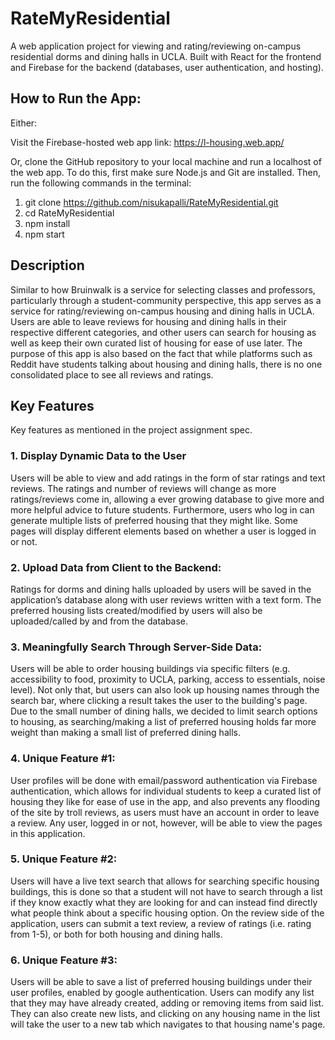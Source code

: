 # RateMyResidential
A web application project for viewing and rating/reviewing on-campus residential dorms and dining halls in UCLA. Built with React for the frontend and Firebase for the backend (databases, user authentication, and hosting).

## How to Run the App:

Either:

Visit the Firebase-hosted web app link:
https://l-housing.web.app/

Or, clone the GitHub repository to your local machine and run a localhost of the web app. To do this, first make sure Node.js and Git are installed. Then, run the following commands in the terminal:
1) git clone https://github.com/nisukapalli/RateMyResidential.git
2) cd RateMyResidential
3) npm install
4) npm start

## Description

Similar to how Bruinwalk is a service for selecting classes and professors, particularly
through a student-community perspective, this app serves as a service for rating/reviewing on-campus housing and dining halls in UCLA. Users are able to leave reviews for housing and dining halls in their respective different categories, and other users can search for housing as well as keep their own curated list of housing for ease of use later. The purpose of this app is also based on the fact that while platforms such as Reddit have students talking about housing and dining halls, there is no one consolidated place to see all reviews and ratings.


## Key Features

Key features as mentioned in the project assignment spec.

### 1. Display Dynamic Data to the User

Users will be able to view and add ratings in the form of star ratings and text reviews. The ratings and number of reviews will change as more ratings/reviews come in, allowing a ever growing database to give more and more helpful advice to future students. Furthermore, users who log in can generate multiple lists of preferred housing that they might like. Some pages will display different elements based on whether a user is logged in or not.
    
### 2. Upload Data from Client to the Backend:

Ratings for dorms and dining halls uploaded by users will be saved in the application’s database along with user reviews written with a text form. The preferred housing lists created/modified by users will also be uploaded/called by and from the database.
    
### 3. Meaningfully Search Through Server-Side Data: 

Users will be able to order housing buildings via specific filters (e.g. accessibility to food, proximity to UCLA, parking, access to essentials, noise level). Not only that, but users can also look up housing names through the search bar, where clicking a result takes the user to the building's page. Due to the small number of dining halls, we decided to limit search options to housing, as searching/making a list of preferred housing holds far more weight than making a small list of preferred dining halls.
    
### 4. Unique Feature #1:

User profiles will be done with email/password authentication via Firebase authentication, which allows for individual students to keep a curated list of housing they like for ease of use in the app, and also prevents any flooding of the site by troll reviews, as users must have an account in order to leave a review. Any user, logged in or not, however, will be able to view the pages in this application.
    
### 5. Unique Feature #2:

Users will have a live text search that allows for searching specific housing buildings, this is done so that a student will not have to search through a list if they know exactly what they are looking for and can instead find directly what people think about a specific housing option. On the review side of the application, users can submit a text review, a review of ratings (i.e. rating from 1-5), or both for both housing and dining halls.
    
### 6. Unique Feature #3:  

Users will be able to save a list of preferred housing buildings under their user profiles, enabled by google authentication. Users can modify any list that they may have already created, adding or removing items from said list. They can also create new lists, and clicking on any housing name in the list will take the user to a new tab which navigates to that housing name's page.

